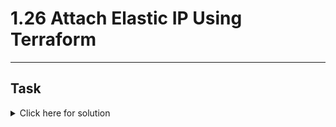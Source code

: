 # 1.26 Attach Elastic IP Using Terraform
---
## Task

<details>
  <summary>Click here for solution</summary>

  ## Solution
  
</details>
